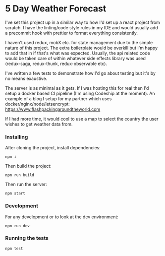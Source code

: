 # 5 Day Weather Forecast

I've set this project up in a similar way to how I'd set up a react project from scratch. I have the linting/code style 
rules in my IDE and would usually add a precommit hook with prettier to format everything consistently.

I haven't used redux, mobX etc. for state management due to the simple nature of this project. The extra 
boilerplate would be overkill but I'm happy to add that in if that's what was expected. Usually, the api related code 
would be taken care of within whatever side effects library was used (redux-saga, redux-thunk, redux-observable etc).

I've written a few tests to demonstrate how I'd go about testing but it's by no means exaustive.

The server is as minimal as it gets. If I was hosting this for real then I'd setup a docker based CI pipeline
(I'm using Codeship at the moment). An example of a blog I setup for my partner which uses docker/nginx/node/letsencrypt:
https://www.flashpackingaroundtheworld.com

If I had more time, it would cool to use a map to select the country the user wishes to get weather data from.
 
### Installing

After cloning the project, install dependencies:

```
npm i
```

Then build the project:

```
npm run build
```

Then run the server:

```
npm start
```

### Development

For any development or to look at the dev environment:

```
npm run dev
```


### Running the tests

```
npm test
```
